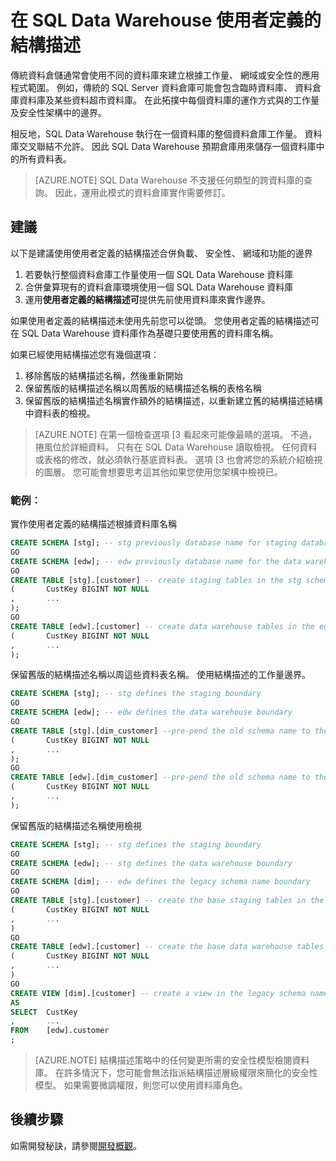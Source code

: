 <properties
   pageTitle="使用者定義的結構描述中 SQL Data Warehouse |Microsoft Azure"
   description="使用 TRANSACT-SQL 結構描述中 Azure SQL Data Warehouse 開發解決方案的秘訣。"
   services="sql-data-warehouse"
   documentationCenter="NA"
   authors="jrowlandjones"
   manager="barbkess"
   editor=""/>

<tags
   ms.service="sql-data-warehouse"
   ms.devlang="NA"
   ms.topic="article"
   ms.tgt_pltfrm="NA"
   ms.workload="data-services"
   ms.date="06/14/2016"
   ms.author="jrj;barbkess;sonyama"/>

# <a name="user-defined-schemas-in-sql-data-warehouse"></a>在 SQL Data Warehouse 使用者定義的結構描述

傳統資料倉儲通常會使用不同的資料庫來建立根據工作量、 網域或安全性的應用程式範圍。 例如，傳統的 SQL Server 資料倉庫可能會包含臨時資料庫、 資料倉庫資料庫及某些資料超市資料庫。 在此拓撲中每個資料庫的運作方式與的工作量及安全性架構中的邊界。

相反地，SQL Data Warehouse 執行在一個資料庫的整個資料倉庫工作量。 資料庫交叉聯結不允許。 因此 SQL Data Warehouse 預期倉庫用來儲存一個資料庫中的所有資料表。

> [AZURE.NOTE] SQL Data Warehouse 不支援任何類型的跨資料庫的查詢。 因此，運用此模式的資料倉庫實作需要修訂。

## <a name="recommendations"></a>建議

以下是建議使用使用者定義的結構描述合併負載、 安全性、 網域和功能的邊界

1. 若要執行整個資料倉庫工作量使用一個 SQL Data Warehouse 資料庫
2. 合併彙算現有的資料倉庫環境使用一個 SQL Data Warehouse 資料庫
3. 運用**使用者定義的結構描述可**提供先前使用資料庫來實作邊界。

如果使用者定義的結構描述未使用先前您可以從頭。 您使用者定義的結構描述可在 SQL Data Warehouse 資料庫作為基礎只要使用舊的資料庫名稱。

如果已經使用結構描述您有幾個選項︰

1. 移除舊版的結構描述名稱，然後重新開始
2. 保留舊版的結構描述名稱以周舊版的結構描述名稱的表格名稱
3. 保留舊版的結構描述名稱實作額外的結構描述，以重新建立舊的結構描述結構中資料表的檢視。

> [AZURE.NOTE] 在第一個檢查選項 [3 看起來可能像最睛的選項。 不過，捲風位於詳細資料。 只有在 SQL Data Warehouse 讀取檢視。 任何資料或表格的修改，就必須執行基底資料表。 選項 [3 也會將您的系統介紹檢視的圖層。 您可能會想要思考這其他如果您使用您架構中檢視已。


### <a name="examples"></a>範例︰

實作使用者定義的結構描述根據資料庫名稱

```sql
CREATE SCHEMA [stg]; -- stg previously database name for staging database
GO
CREATE SCHEMA [edw]; -- edw previously database name for the data warehouse
GO
CREATE TABLE [stg].[customer] -- create staging tables in the stg schema
(       CustKey BIGINT NOT NULL
,       ...
);
GO
CREATE TABLE [edw].[customer] -- create data warehouse tables in the edw schema
(       CustKey BIGINT NOT NULL
,       ...
);
```

保留舊版的結構描述名稱以周這些資料表名稱。 使用結構描述的工作量邊界。

```sql
CREATE SCHEMA [stg]; -- stg defines the staging boundary
GO
CREATE SCHEMA [edw]; -- edw defines the data warehouse boundary
GO
CREATE TABLE [stg].[dim_customer] --pre-pend the old schema name to the table and create in the staging boundary
(       CustKey BIGINT NOT NULL
,       ...
);
GO
CREATE TABLE [edw].[dim_customer] --pre-pend the old schema name to the table and create in the data warehouse boundary
(       CustKey BIGINT NOT NULL
,       ...
);
```

保留舊版的結構描述名稱使用檢視

```sql
CREATE SCHEMA [stg]; -- stg defines the staging boundary
GO
CREATE SCHEMA [edw]; -- stg defines the data warehouse boundary
GO
CREATE SCHEMA [dim]; -- edw defines the legacy schema name boundary
GO
CREATE TABLE [stg].[customer] -- create the base staging tables in the staging boundary
(       CustKey BIGINT NOT NULL
,       ...
)
GO
CREATE TABLE [edw].[customer] -- create the base data warehouse tables in the data warehouse boundary
(       CustKey BIGINT NOT NULL
,       ...
)
GO
CREATE VIEW [dim].[customer] -- create a view in the legacy schema name boundary for presentation consistency purposes only
AS
SELECT  CustKey
,       ...
FROM    [edw].customer
;
```

> [AZURE.NOTE] 結構描述策略中的任何變更所需的安全性模型檢閱資料庫。 在許多情況下，您可能會無法指派結構描述層級權限來簡化的安全性模型。 如果需要微調權限，則您可以使用資料庫角色。

## <a name="next-steps"></a>後續步驟
如需開發秘訣，請參閱[開發概觀][]。

<!--Image references-->

<!--Article references-->
[開發概觀]: sql-data-warehouse-overview-develop.md

<!--MSDN references-->

<!--Other Web references-->
